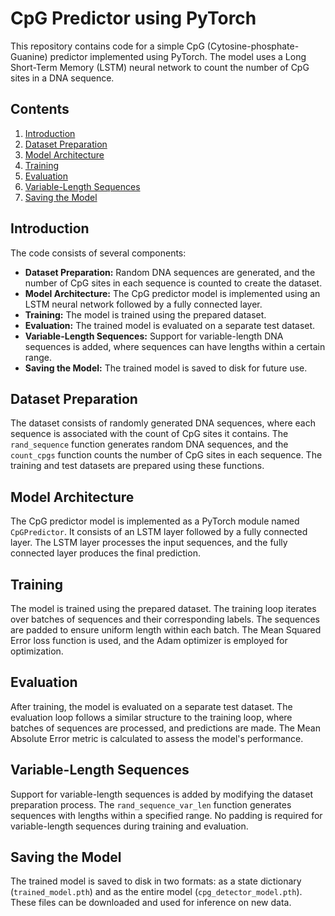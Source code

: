 # CpG Predictor using PyTorch

This repository contains code for a simple CpG (Cytosine-phosphate-Guanine) predictor implemented using PyTorch. The model uses a Long Short-Term Memory (LSTM) neural network to count the number of CpG sites in a DNA sequence.

## Contents

1. [Introduction](#introduction)
2. [Dataset Preparation](#dataset-preparation)
3. [Model Architecture](#model-architecture)
4. [Training](#training)
5. [Evaluation](#evaluation)
6. [Variable-Length Sequences](#variable-length-sequences)
7. [Saving the Model](#saving-the-model)

## Introduction

The code consists of several components:

- **Dataset Preparation:** Random DNA sequences are generated, and the number of CpG sites in each sequence is counted to create the dataset.
- **Model Architecture:** The CpG predictor model is implemented using an LSTM neural network followed by a fully connected layer.
- **Training:** The model is trained using the prepared dataset.
- **Evaluation:** The trained model is evaluated on a separate test dataset.
- **Variable-Length Sequences:** Support for variable-length DNA sequences is added, where sequences can have lengths within a certain range.
- **Saving the Model:** The trained model is saved to disk for future use.

## Dataset Preparation

The dataset consists of randomly generated DNA sequences, where each sequence is associated with the count of CpG sites it contains. The `rand_sequence` function generates random DNA sequences, and the `count_cpgs` function counts the number of CpG sites in each sequence. The training and test datasets are prepared using these functions.

## Model Architecture

The CpG predictor model is implemented as a PyTorch module named `CpGPredictor`. It consists of an LSTM layer followed by a fully connected layer. The LSTM layer processes the input sequences, and the fully connected layer produces the final prediction.

## Training

The model is trained using the prepared dataset. The training loop iterates over batches of sequences and their corresponding labels. The sequences are padded to ensure uniform length within each batch. The Mean Squared Error loss function is used, and the Adam optimizer is employed for optimization.

## Evaluation

After training, the model is evaluated on a separate test dataset. The evaluation loop follows a similar structure to the training loop, where batches of sequences are processed, and predictions are made. The Mean Absolute Error metric is calculated to assess the model's performance.

## Variable-Length Sequences

Support for variable-length sequences is added by modifying the dataset preparation process. The `rand_sequence_var_len` function generates sequences with lengths within a specified range. No padding is required for variable-length sequences during training and evaluation.

## Saving the Model

The trained model is saved to disk in two formats: as a state dictionary (`trained_model.pth`) and as the entire model (`cpg_detector_model.pth`). These files can be downloaded and used for inference on new data.
